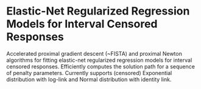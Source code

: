 # Elastic-Net Regularized Regression Models for Interval Censored Responses

Accelerated proximal gradient descent (~FISTA) and proximal Newton algorithms
for fitting elastic-net regularized regression models for interval censored
responses. Efficiently computes the solution path for a sequence of penalty
parameters. Currently supports (censored) Exponential distribution with log-link
and Normal distribution with identity link.

